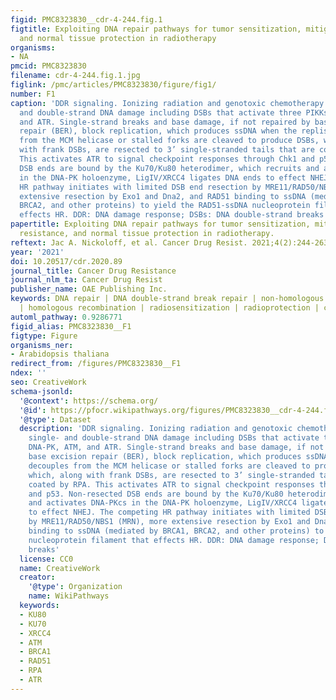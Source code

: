 ```yaml
---
figid: PMC8323830__cdr-4-244.fig.1
figtitle: Exploiting DNA repair pathways for tumor sensitization, mitigation of resistance,
  and normal tissue protection in radiotherapy
organisms:
- NA
pmcid: PMC8323830
filename: cdr-4-244.fig.1.jpg
figlink: /pmc/articles/PMC8323830/figure/fig1/
number: F1
caption: 'DDR signaling. Ionizing radiation and genotoxic chemotherapy create single-
  and double-strand DNA damage including DSBs that activate three PIKKs: DNA-PK, ATM,
  and ATR. Single-strand breaks and base damage, if not repaired by base excision
  repair (BER), block replication, which produces ssDNA when the replisome decouples
  from the MCM helicase or stalled forks are cleaved to produce DSBs, which, along
  with frank DSBs, are resected to 3’ single-stranded tails that are coated by RPA.
  This activates ATR to signal checkpoint responses through Chk1 and p53. Non-resected
  DSB ends are bound by the Ku70/Ku80 heterodimer, which recruits and activates DNA-PKcs
  in the DNA-PK holoenzyme, LigIV/XRCC4 ligates DNA ends to effect NHEJ. The competing
  HR pathway initiates with limited DSB end resection by MRE11/RAD50/NBS1 (MRN), more
  extensive resection by Exo1 and Dna2, and RAD51 binding to ssDNA (mediated by BRCA1,
  BRCA2, and other proteins) to yield the RAD51-ssDNA nucleoprotein filament that
  effects HR. DDR: DNA damage response; DSBs: DNA double-strand breaks'
papertitle: Exploiting DNA repair pathways for tumor sensitization, mitigation of
  resistance, and normal tissue protection in radiotherapy.
reftext: Jac A. Nickoloff, et al. Cancer Drug Resist. 2021;4(2):244-263.
year: '2021'
doi: 10.20517/cdr.2020.89
journal_title: Cancer Drug Resistance
journal_nlm_ta: Cancer Drug Resist
publisher_name: OAE Publishing Inc.
keywords: DNA repair | DNA double-strand break repair | non-homologous end-joining
  | homologous recombination | radiosensitization | radioprotection | cancer therapy
automl_pathway: 0.9286771
figid_alias: PMC8323830__F1
figtype: Figure
organisms_ner:
- Arabidopsis thaliana
redirect_from: /figures/PMC8323830__F1
ndex: ''
seo: CreativeWork
schema-jsonld:
  '@context': https://schema.org/
  '@id': https://pfocr.wikipathways.org/figures/PMC8323830__cdr-4-244.fig.1.html
  '@type': Dataset
  description: 'DDR signaling. Ionizing radiation and genotoxic chemotherapy create
    single- and double-strand DNA damage including DSBs that activate three PIKKs:
    DNA-PK, ATM, and ATR. Single-strand breaks and base damage, if not repaired by
    base excision repair (BER), block replication, which produces ssDNA when the replisome
    decouples from the MCM helicase or stalled forks are cleaved to produce DSBs,
    which, along with frank DSBs, are resected to 3’ single-stranded tails that are
    coated by RPA. This activates ATR to signal checkpoint responses through Chk1
    and p53. Non-resected DSB ends are bound by the Ku70/Ku80 heterodimer, which recruits
    and activates DNA-PKcs in the DNA-PK holoenzyme, LigIV/XRCC4 ligates DNA ends
    to effect NHEJ. The competing HR pathway initiates with limited DSB end resection
    by MRE11/RAD50/NBS1 (MRN), more extensive resection by Exo1 and Dna2, and RAD51
    binding to ssDNA (mediated by BRCA1, BRCA2, and other proteins) to yield the RAD51-ssDNA
    nucleoprotein filament that effects HR. DDR: DNA damage response; DSBs: DNA double-strand
    breaks'
  license: CC0
  name: CreativeWork
  creator:
    '@type': Organization
    name: WikiPathways
  keywords:
  - KU80
  - KU70
  - XRCC4
  - ATM
  - BRCA1
  - RAD51
  - RPA
  - ATR
---
```

